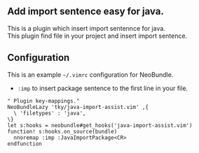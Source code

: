 
## Add import sentence easy for java.

This is a plugin which insert import sentennce for java.  
This plugin find file in your project and insert import sentence.

## Configuration

This is an example `~/.vimrc` configuration for NeoBundle.

  * `:imp` to insert package sentence to the first line in your file.

```vim
" Plugin key-mappings."
NeoBundleLazy 'tky/java-import-assist.vim' ,{
  \ 'filetypes' : 'java',
\}
let s:hooks = neobundle#get_hooks('java-import-assist.vim')
function! s:hooks.on_source(bundle)
  nnoremap :imp :JavaImportPackage<CR>
endfunction
```
